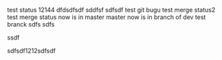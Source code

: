 test status
12144
dfdsdfsdf
sddfsf
sdfsdf
test git bugu
test merge status2
test merge status
now is in master master
now is in branch of dev
test branck
sdfs
sdfs

ssdf

sdfsdf1212sdfsdf
